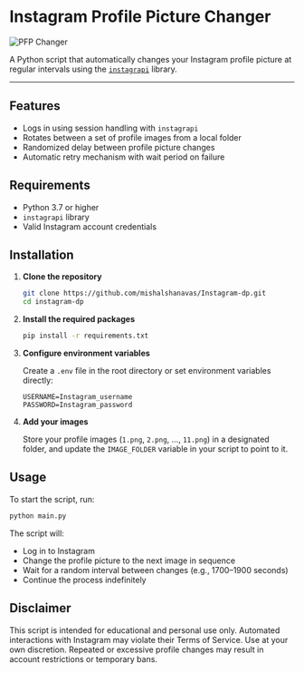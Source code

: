 # Instagram Profile Picture Changer

![PFP Changer](https://github.com/user-attachments/assets/83b23108-116a-4a98-9d53-658ad9dec2a6)

A Python script that automatically changes your Instagram profile picture at regular intervals using the [`instagrapi`](https://github.com/adw0rd/instagrapi) library.

---

## Features

- Logs in using session handling with `instagrapi`
- Rotates between a set of profile images from a local folder
- Randomized delay between profile picture changes
- Automatic retry mechanism with wait period on failure

## Requirements

- Python 3.7 or higher
- `instagrapi` library
- Valid Instagram account credentials


## Installation

1. **Clone the repository**

   ```bash
   git clone https://github.com/mishalshanavas/Instagram-dp.git
   cd instagram-dp
   ```

2. **Install the required packages**

   ```bash
   pip install -r requirements.txt
   ```

3. **Configure environment variables**

   Create a `.env` file in the root directory or set environment variables directly:

   ```env
   USERNAME=Instagram_username
   PASSWORD=Instagram_password
   ```

4. **Add your images**

   Store your profile images (`1.png`, `2.png`, ..., `11.png`) in a designated folder, and update the `IMAGE_FOLDER` variable in your script to point to it.


## Usage

To start the script, run:

```bash
python main.py
```

The script will:
- Log in to Instagram
- Change the profile picture to the next image in sequence
- Wait for a random interval between changes (e.g., 1700–1900 seconds)
- Continue the process indefinitely

## Disclaimer

This script is intended for educational and personal use only. Automated interactions with Instagram may violate their Terms of Service. Use at your own discretion. Repeated or excessive profile changes may result in account restrictions or temporary bans.

